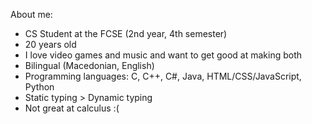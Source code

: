 About me: 
- CS Student at the FCSE (2nd year, 4th semester)
- 20 years old
- I love video games and music and want to get good at making both
- Bilingual (Macedonian, English)
- Programming languages: C, C++, C#, Java, HTML/CSS/JavaScript, Python
- Static typing > Dynamic typing
- Not great at calculus :( 

<!---
BlagojaK03/BlagojaK03 is a ✨ special ✨ repository because its `README.md` (this file) appears on your GitHub profile.
You can click the Preview link to take a look at your changes.
--->

